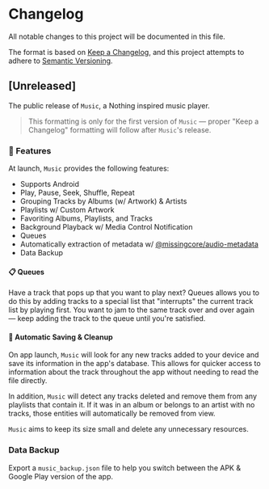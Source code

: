 # Changelog

All notable changes to this project will be documented in this file.

The format is based on [Keep a Changelog](https://keepachangelog.com/en/1.0.0/),
and this project attempts to adhere to [Semantic Versioning](https://semver.org/spec/v2.0.0.html).

## [Unreleased]

The public release of `Music`, a Nothing inspired music player.

> This formatting is only for the first version of `Music` — proper "Keep a Changelog" formatting will follow after `Music`'s release.

### 🎉 Features

At launch, `Music` provides the following features:

- Supports Android
- Play, Pause, Seek, Shuffle, Repeat
- Grouping Tracks by Albums (w/ Artwork) & Artists
- Playlists w/ Custom Artwork
- Favoriting Albums, Playlists, and Tracks
- Background Playback w/ Media Control Notification
- Queues
- Automatically extraction of metadata w/ [@missingcore/audio-metadata](https://github.com/MissingCore/audio-metadata)
- Data Backup

#### 📋 Queues

Have a track that pops up that you want to play next? Queues allows you to do this by adding tracks to a special list that "interrupts" the current track list by playing first. You want to jam to the same track over and over again — keep adding the track to the queue until you're satisfied.

#### 💾 Automatic Saving & Cleanup

On app launch, `Music` will look for any new tracks added to your device and save its information in the app's database. This allows for quicker access to information about the track throughout the app without needing to read the file directly.

In addition, `Music` will detect any tracks deleted and remove them from any playlists that contain it. If it was in an album or belongs to an artist with no tracks, those entities will automatically be removed from view.

`Music` aims to keep its size small and delete any unnecessary resources.

### Data Backup

Export a `music_backup.json` file to help you switch between the APK & Google Play version of the app.
